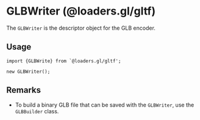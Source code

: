 # GLBWriter (@loaders.gl/gltf)

The `GLBWriter` is the descriptor object for the GLB encoder.

## Usage

```
import {GLBWrite} from `@loaders.gl/gltf';

new GLBWriter();
```


## Remarks

* To build a binary GLB file that can be saved with the `GLBWriter`, use the `GLBBuilder` class.
